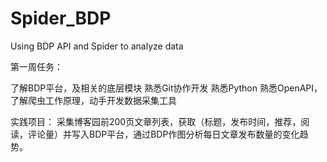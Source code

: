# Spider_BDP
Using BDP API and Spider to analyze data

第一周任务：

了解BDP平台，及相关的底层模块
熟悉Git协作开发
熟悉Python
熟悉OpenAPI，了解爬虫工作原理，动手开发数据采集工具

实践项目：
采集博客园前200页文章列表，获取（标题，发布时间，推荐，阅读，评论量）并写入BDP平台，通过BDP作图分析每日文章发布数量的变化趋势。


